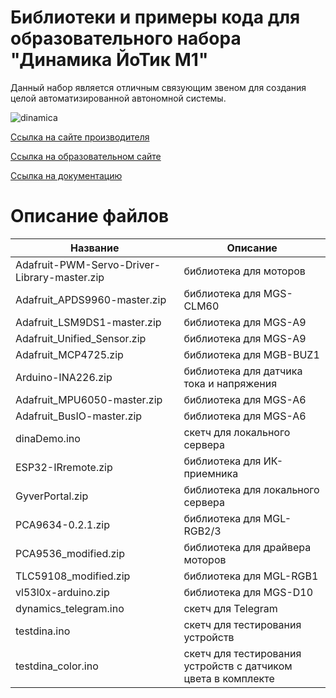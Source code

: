 # Библиотеки и примеры кода для образовательного набора "Динамика ЙоТик М1"

Данный набор является отличным связующим звеном для создания целой автоматизированной автономной системы.

![dinamica](https://mgbot.ru/upload/iblock/a0b/rapo4fzoh5i6nmg5pdej6ahppr1ino0j.jpg)

[Ссылка на сайте производителя](https://mgbot.ru/catalog/uchebnaya_robototekhnika/nabor_dinamika_yotik_m1/)

[Ссылка на образовательном сайте](https://мгбот.рф/podrobno#dinamica)

[Ссылка на документацию](https://books.mgbot.ru/doc/din.zip)

# Описание файлов

| Название    | Описание |
| ----------- | -----------|
|Adafruit-PWM-Servo-Driver-Library-master.zip | библиотека для  моторов|
|  Adafruit_APDS9960-master.zip     | библиотека для MGS-CLM60 |
|  Adafruit_LSM9DS1-master.zip     | библиотека для MGS-A9 |
| Adafruit_Unified_Sensor.zip     | библиотека для MGS-A9 |
| Adafruit_MCP4725.zip   | библиотека для MGB-BUZ1 |
|Arduino-INA226.zip | библиотека для датчика тока и напряжения |
|  Adafruit_MPU6050-master.zip     | библиотека для MGS-A6 |
|  Adafruit_BusIO-master.zip    | библиотека для MGS-A6 |
|  dinaDemo.ino    | скетч для локального сервера |
| ESP32-IRremote.zip    |библиотека для ИК-приемника|
| GyverPortal.zip   | библиотека для локального сервера|
| PCA9634-0.2.1.zip   | библиотека для MGL-RGB2/3|
| PCA9536_modified.zip  | библиотека для драйвера моторов|
| TLC59108_modified.zip   |библиотека для MGL-RGB1|
| vl53l0x-arduino.zip   |библиотека для MGS-D10|
| dynamics_telegram.ino | скетч для Telegram|
| testdina.ino  |скетч для тестирования устройств| 
| testdina_color.ino  |скетч для тестирования устройств с датчиком цвета в комплекте|
